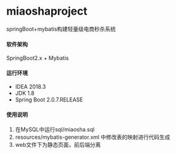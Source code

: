 # miaoshaproject
springBoot+mybatis构建轻量级电商秒杀系统
#### 软件架构
SpringBoot2.x + Mybatis

#### 运行环境
- IDEA 2018.3
- JDK 1.8
- Spring Boot 2.0.7.RELEASE

#### 使用说明

1. 在MySQL中运行sql/miaosha.sql
2. resources/mybatis-generator.xml 中修改表的映射进行代码生成
3. web文件下为静态页面，前后端分离
